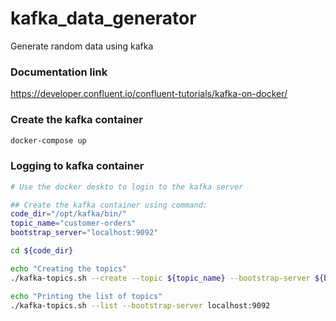 # kafka_data_generator
Generate random data using kafka

### Documentation link
https://developer.confluent.io/confluent-tutorials/kafka-on-docker/



### Create the kafka container
```bash
docker-compose up
```

### Logging to kafka container
```bash
# Use the docker deskto to login to the kafka server

```

```bash
## Create the kafka container using command:
code_dir="/opt/kafka/bin/"
topic_name="customer-orders"
bootstrap_server="localhost:9092"

cd ${code_dir}

echo "Creating the topics"
./kafka-topics.sh --create --topic ${topic_name} --bootstrap-server ${bootstrap_server}

echo "Printing the list of topics"
./kafka-topics.sh --list --bootstrap-server localhost:9092

```
